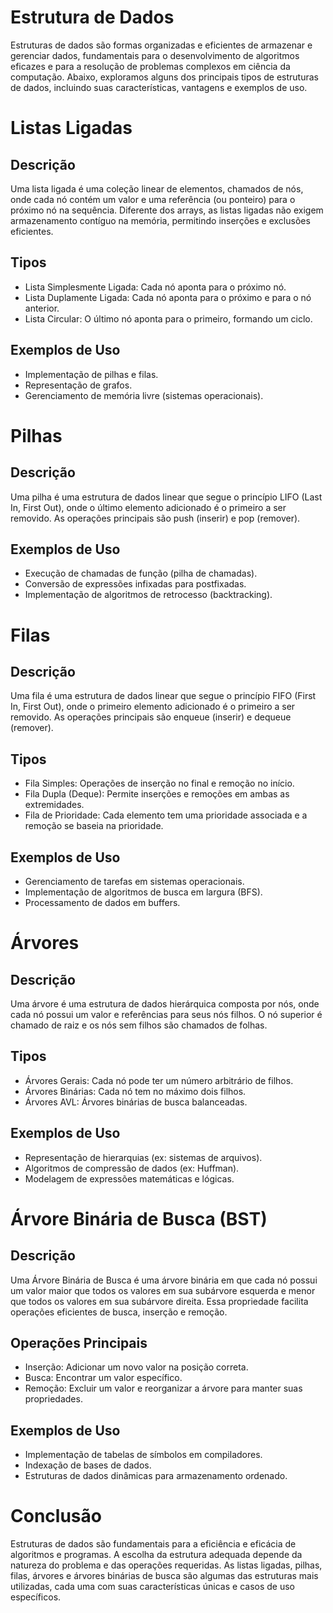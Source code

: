 # Estrutura de Dados
Estruturas de dados são formas organizadas e eficientes de armazenar e gerenciar dados, fundamentais para o desenvolvimento de algoritmos eficazes e para a resolução de problemas complexos em ciência da computação. Abaixo, exploramos alguns dos principais tipos de estruturas de dados, incluindo suas características, vantagens e exemplos de uso.

# Listas Ligadas
## Descrição
Uma lista ligada é uma coleção linear de elementos, chamados de nós, onde cada nó contém um valor e uma referência (ou ponteiro) para o próximo nó na sequência. Diferente dos arrays, as listas ligadas não exigem armazenamento contíguo na memória, permitindo inserções e exclusões eficientes.

## Tipos
- Lista Simplesmente Ligada: Cada nó aponta para o próximo nó.
- Lista Duplamente Ligada: Cada nó aponta para o próximo e para o nó anterior.
- Lista Circular: O último nó aponta para o primeiro, formando um ciclo.
## Exemplos de Uso
- Implementação de pilhas e filas.
- Representação de grafos.
- Gerenciamento de memória livre (sistemas operacionais).
# Pilhas
## Descrição
Uma pilha é uma estrutura de dados linear que segue o princípio LIFO (Last In, First Out), onde o último elemento adicionado é o primeiro a ser removido. As operações principais são push (inserir) e pop (remover).

## Exemplos de Uso
- Execução de chamadas de função (pilha de chamadas).
- Conversão de expressões infixadas para postfixadas.
- Implementação de algoritmos de retrocesso (backtracking).
# Filas
## Descrição
Uma fila é uma estrutura de dados linear que segue o princípio FIFO (First In, First Out), onde o primeiro elemento adicionado é o primeiro a ser removido. As operações principais são enqueue (inserir) e dequeue (remover).

## Tipos
- Fila Simples: Operações de inserção no final e remoção no início.
- Fila Dupla (Deque): Permite inserções e remoções em ambas as extremidades.
- Fila de Prioridade: Cada elemento tem uma prioridade associada e a remoção se baseia na prioridade.
## Exemplos de Uso
- Gerenciamento de tarefas em sistemas operacionais.
- Implementação de algoritmos de busca em largura (BFS).
- Processamento de dados em buffers.
# Árvores
## Descrição
Uma árvore é uma estrutura de dados hierárquica composta por nós, onde cada nó possui um valor e referências para seus nós filhos. O nó superior é chamado de raiz e os nós sem filhos são chamados de folhas.

## Tipos
- Árvores Gerais: Cada nó pode ter um número arbitrário de filhos.
- Árvores Binárias: Cada nó tem no máximo dois filhos.
- Árvores AVL: Árvores binárias de busca balanceadas.
## Exemplos de Uso
- Representação de hierarquias (ex: sistemas de arquivos).
- Algoritmos de compressão de dados (ex: Huffman).
- Modelagem de expressões matemáticas e lógicas.
# Árvore Binária de Busca (BST)
## Descrição
Uma Árvore Binária de Busca é uma árvore binária em que cada nó possui um valor maior que todos os valores em sua subárvore esquerda e menor que todos os valores em sua subárvore direita. Essa propriedade facilita operações eficientes de busca, inserção e remoção.

## Operações Principais
- Inserção: Adicionar um novo valor na posição correta.
- Busca: Encontrar um valor específico.
- Remoção: Excluir um valor e reorganizar a árvore para manter suas propriedades.
## Exemplos de Uso
- Implementação de tabelas de símbolos em compiladores.
- Indexação de bases de dados.
- Estruturas de dados dinâmicas para armazenamento ordenado.
# Conclusão
Estruturas de dados são fundamentais para a eficiência e eficácia de algoritmos e programas. A escolha da estrutura adequada depende da natureza do problema e das operações requeridas. As listas ligadas, pilhas, filas, árvores e árvores binárias de busca são algumas das estruturas mais utilizadas, cada uma com suas características únicas e casos de uso específicos.
